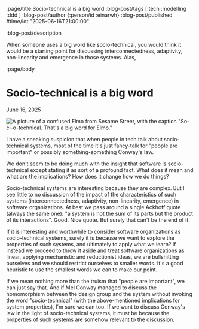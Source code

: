 :page/title Socio-technical is a big word
:blog-post/tags [:tech :modelling :ddd ]
:blog-post/author {:person/id :einarwh}
:blog-post/published #time/ldt "2025-06-16T21:00:00"

:blog-post/description

When someone uses a big word like socio-technical, you would think it would be a starting point for discussing interconnectedness, adaptivity, non-linearity and emergence in those systems. Alas,

:page/body

# Socio-technical is a big word

<p class="blog-post-date">June 16, 2025</p>

![A picture of a confused Elmo from Sesame Street, with the caption "So-ci-o-technical. That's a big word for Elmo."](/images/so-ci-o-technical-w500.jpg)

I have a sneaking suspicion that when people in tech talk about socio-technical systems, most of the time it's just fancy-talk for "people are important" or possibly something-something Conway's law.

We don't seem to be doing much with the insight that software is socio-technical except stating it as sort of a profound fact. What does it mean and what are the implications? How does it change how we do things?

Socio-technical systems are interesting because they are complex. But I see little to no discussion of the impact of the characteristics of such systems (interconnectedness, adaptivity, non-linearity, emergence) in software organizations. At best we pass around a single Ackhoff quote (always the same one): "a system is not the sum of its parts but the product of its interactions". Good. Nice quote. But surely that can't be the end of it.

If it is interesting and worthwhile to consider software organizations as socio-technical systems, surely it is because we want to explore the properties of such systems, and ultimately to apply what we learn? If instead we proceed to throw it aside and treat software organizations as linear, applying mechanistic and reductionist ideas, we are bullshitting ourselves and we should restrict ourselves to smaller words. It's a good heuristic to use the smallest words we can to make our point.

If we mean nothing more than the truism that "people are important", we can just say that. And if Mel Conway managed to discuss the homomorphism between the design group and the system without invoking the word "socio-technical" (with the above-mentioned implications for system properties), I'm sure we can too. If we want to discuss Conway's law in the light of socio-technical systems, it must be because the properties of such systems are somehow relevant to the discussion.
